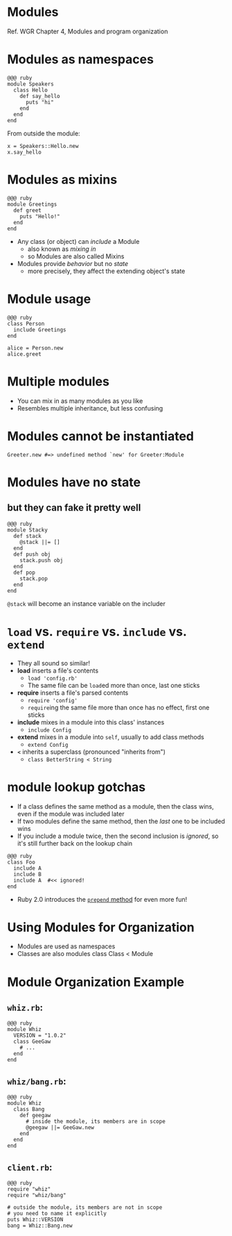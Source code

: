 <!SLIDE subsection>
# Modules

Ref. WGR Chapter 4, Modules and program organization

<!SLIDE>
# Modules as namespaces

```
@@@ ruby
module Speakers
  class Hello
    def say_hello
      puts "hi"
    end
  end
end
```

From outside the module:

```
x = Speakers::Hello.new
x.say_hello
```

# Modules as mixins

```
@@@ ruby
module Greetings
  def greet
    puts "Hello!"
  end
end
```

* Any class (or object) can *include* a Module
  * also known as *mixing in*
  * so Modules are also called Mixins
* Modules provide *behavior* but no *state*
  * more precisely, they affect the extending object's state

# Module usage
    
    @@@ ruby
    class Person
      include Greetings
    end
    
    alice = Person.new
    alice.greet


# Multiple modules

* You can mix in as many modules as you like
* Resembles multiple inheritance, but less confusing

# Modules cannot be instantiated

    Greeter.new #=> undefined method `new' for Greeter:Module

# Modules have no state
## but they can fake it pretty well

    @@@ ruby
    module Stacky
      def stack
        @stack ||= []
      end
      def push obj
        stack.push obj
      end
      def pop
        stack.pop
      end
    end

`@stack` will become an instance variable on the includer

<!SLIDE incremental>
# `load` vs. `require` vs. `include` vs. `extend`

* They all sound so similar!
* **load** inserts a file's contents
  * `load 'config.rb'`
  * The same file can be `load`ed more than once, last one sticks
* **require** inserts a file's parsed contents
  * `require 'config'`
  * `require`ing the same file more than once has no effect, first one sticks
* **include** mixes in a module into this class' instances
  * `include Config`
* **extend** mixes in a module into `self`, usually to add class methods
  * `extend Config`
* **`<`** inherits a superclass (pronounced "inherits from")
  * `class BetterString < String`


<!SLIDE incremental>
# module lookup gotchas

* If a class defines the same method as a module, then the class wins, even if the module was included later
* If two modules define the same method, then the *last* one to be included wins
* If you include a module twice, then the second inclusion is *ignored*, so it's still further back on the lookup chain

```
@@@ ruby
class Foo
  include A
  include B
  include A  #<< ignored!
end
```

* Ruby 2.0 introduces the [`prepend` method](http://dev.af83.com/2012/10/19/ruby-2-0-module-prepend.html) for even more fun!


<!SLIDE subsection>
# Using Modules for Organization

* Modules are used as namespaces
* Classes are also modules
        class Class < Module

# Module Organization Example

## `whiz.rb`:

    @@@ ruby
    module Whiz
      VERSION = "1.0.2"
      class GeeGaw
        # ...
      end
    end

## `whiz/bang.rb`:

    @@@ ruby
    module Whiz
      class Bang
        def geegaw
          # inside the module, its members are in scope
          @geegaw ||= GeeGaw.new
        end
      end
    end

## `client.rb`:

    @@@ ruby
    require "whiz"
    require "whiz/bang"

    # outside the module, its members are not in scope
    # you need to name it explicitly
    puts Whiz::VERSION
    bang = Whiz::Bang.new
